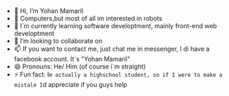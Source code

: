 - 👋 Hi, I’m Yohan Mamaril
- 👀 Computers,but most of all im interested in robots
- 🌱 I`m currently learning software developtment, mainly front-end web developtment
- 💞️ I’m looking to collaborate on
- 📫 If you want to contact me, just chat me in messenger, I di have a facebook account. It`s "Yohan Mamaril"
- 😄 Pronouns: He/ Him (of course i`m straight)
- ⚡ Fun fact: I`m actually a highschool student, so if I were to make a mistale I`d appreciate if you guys help

<!---
YohanmlMamaril/YohanmlMamaril is a ✨ special ✨ repository because its `README.md` (this file) appears on your GitHub profile.
You can click the Preview link to take a look at your changes.
--->
